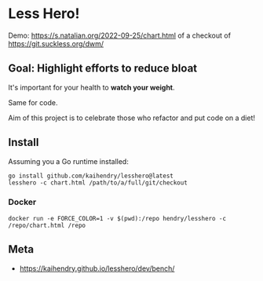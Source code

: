 # Less Hero!

Demo: https://s.natalian.org/2022-09-25/chart.html of a checkout of https://git.suckless.org/dwm/

## Goal: Highlight efforts to reduce bloat

It's important for your health to **watch your weight**.

Same for code.

Aim of this project is to celebrate those who refactor and put code on
a diet!

## Install

Assuming you a Go runtime installed:

    go install github.com/kaihendry/lesshero@latest
    lesshero -c chart.html /path/to/a/full/git/checkout

### Docker

    docker run -e FORCE_COLOR=1 -v $(pwd):/repo hendry/lesshero -c /repo/chart.html /repo

## Meta

- https://kaihendry.github.io/lesshero/dev/bench/
